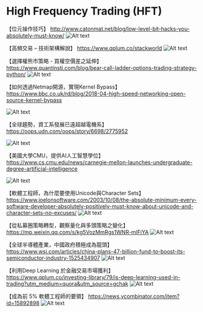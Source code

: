 # High Frequency Trading (HFT)
【位元操作技巧】
http://www.catonmat.net/blog/low-level-bit-hacks-you-absolutely-must-know/
![Alt text](https://imageshack.com/a/img923/4553/pmwM6X.jpg)

【高頻交易 – 技術架構解說】
https://www.qplum.co/stackworld
![Alt text](https://imageshack.com/a/img922/8607/t3LcAA.jpg)

【選擇權熊市策略 - 買權空價差之延伸】
https://www.quantinsti.com/blog/bear-call-ladder-options-trading-strategy-python/
![Alt text](https://imageshack.com/a/img924/9674/myNVU7.jpg)

【如何透過Netmap開源，實現Kernel Bypass】
https://www.bbc.co.uk/rd/blog/2018-04-high-speed-networking-open-source-kernel-bypass

![Alt text](https://imageshack.com/a/img923/253/Ch3HCI.jpg)

【全球趨勢，資工系發展已遠超越電機系】
https://oops.udn.com/oops/story/6698/2775952

![Alt text](https://imageshack.com/a/img924/7024/3ikkxB.jpg)

【美國大學CMU，提供AI人工智慧學位】
https://www.cs.cmu.edu/news/carnegie-mellon-launches-undergraduate-degree-artificial-intelligence

![Alt text](https://imageshack.com/a/img921/4200/GBGgcx.jpg)

【軟體工程師，為什麼要使用Unicode與Character Sets】
https://www.joelonsoftware.com/2003/10/08/the-absolute-minimum-every-software-developer-absolutely-positively-must-know-about-unicode-and-character-sets-no-excuses/
![Alt text](https://imageshack.com/a/img921/2689/t4YK5x.jpg)

【從私募圈策略轉型，觀察量化與多頭策略之變化】
https://mp.weixin.qq.com/s/kg5VozMmRgs1WNR-mlFiYA
![Alt text](https://imageshack.com/a/img922/3351/fJMtZa.jpg)

【全球半導體產業，中國政府積極成為龍頭】
https://www.wsj.com/articles/china-plans-47-billion-fund-to-boost-its-semiconductor-industry-1525434907
![Alt text](https://imageshack.com/a/img924/5830/1VVra2.jpg)

【利用Deep Learning 於金融交易市場獲利】
https://www.qplum.co/investing-library/79/is-deep-learning-used-in-trading?utm_medium=quora&utm_source=gchak
![Alt text](https://imagizer.imageshack.com/v2/xq90/922/dmLmFH.jpg)

【成為前 5% 軟體工程師的要領】
https://news.ycombinator.com/item?id=15892898
![Alt text](https://s3.amazonaws.com/GoRoost-Heroku/wp-content/uploads/2014/08/hacker-news.jpg)
